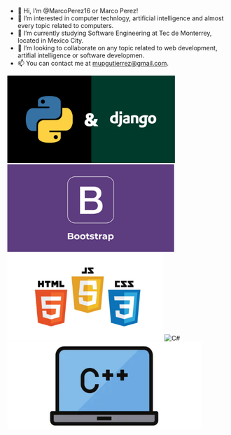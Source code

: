 - 👋 Hi, I’m @MarcoPerez16 or Marco Perez!
- 👀 I’m interested in computer technlogy, artificial intelligence and almost every topic related to computers.
- 🌱 I’m currently studying Software Engineering at Tec de Monterrey, located in Mexico City.
- 💞️ I’m looking to collaborate on any topic related to web development, artifial intelligence or software developmen.
- 📫 You can contact me at mupgutierrez@gmail.com.


<img src="GitImagenes/DjangoPy.png" alt="Django" max-width="100%" height="200">
<img src="GitImagenes/BootStrap.png" alt="Boostrap" max-width="100%" height="200">
<img src="GitImagenes/HTML.jpg" alt="HTML" max-width="100%" height="200">
<img src="GitImagenes/c#.png" alt="C#" max-width="100%" height="200">
<img src="GitImagenes/C++.webp" alt="C++" max-width="100%" height="200">
